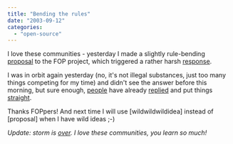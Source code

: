 ```yaml
---
title: "Bending the rules"
date: "2003-09-12"
categories: 
  - "open-source"
---
```


I love these communities - yesterday I made a slightly rule-bending [proposal](http://marc.theaimsgroup.com/?l=fop-dev&m=106327328212235&w=2) to the FOP project, which triggered a rather harsh [response](http://marc.theaimsgroup.com/?l=fop-dev&m=106328403023006&w=2).

I was in orbit again yesterday (no, it's not illegal substances, just too many things competing for my time) and didn't see the answer before this morning, but sure enough, [people](http://marc.theaimsgroup.com/?l=fop-dev&m=106328860528335&w=2) have already [replied](http://marc.theaimsgroup.com/?l=fop-dev&m=106330268215242&w=2) and put things [straight](http://marc.theaimsgroup.com/?l=fop-dev&m=106330619820195&w=2).

Thanks FOPpers! And next time I will use \[wildwildwildidea\] instead of \[proposal\] when I have wild ideas ;-)

_Update: storm is [over](http://marc.theaimsgroup.com/?l=fop-dev&m=106339266312267&w=2). I love these communities, you learn so much!_
